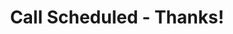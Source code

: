 ---
title: "Call Scheduled - Thanks!"
description: "Your intro call has been scheduled successfully. I'm looking forward to discussing how I can help with your startup's technical needs."
url: "/call-scheduled/"
robots: "noindex, nofollow"
---
